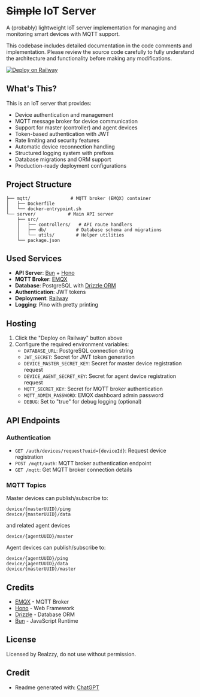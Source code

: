# ~~Simple~~ IoT Server

A (probably) lightweight IoT server implementation for managing and monitoring smart devices with MQTT support.

This codebase includes detailed documentation in the code comments and implementation. Please review the source code carefully to fully understand the architecture and functionality before making any modifications.

[![Deploy on Railway](https://railway.app/button.svg)](https://railway.com/template/3Jbbxj?referralCode=4iJO-9)

## What's This?

This is an IoT server that provides:
- Device authentication and management
- MQTT message broker for device communication  
- Support for master (controller) and agent devices
- Token-based authentication with JWT
- Rate limiting and security features
- Automatic device reconnection handling
- Structured logging system with prefixes
- Database migrations and ORM support
- Production-ready deployment configurations

## Project Structure

```
├── mqtt/               # MQTT broker (EMQX) container
│   ├── Dockerfile
│   └── docker-entrypoint.sh
└── server/            # Main API server
    ├── src/
    │   ├── controllers/   # API route handlers
    │   ├── db/           # Database schema and migrations 
    │   └── utils/        # Helper utilities
    └── package.json
```

## Used Services

- **API Server**: [Bun](https://bun.sh) + [Hono](https://hono.dev)
- **MQTT Broker**: [EMQX](https://www.emqx.io)
- **Database**: PostgreSQL with [Drizzle ORM](https://orm.drizzle.team)
- **Authentication**: JWT tokens
- **Deployment**: [Railway](https://railway.app)
- **Logging**: Pino with pretty printing

## Hosting

1. Click the "Deploy on Railway" button above
2. Configure the required environment variables:
   - `DATABASE_URL`: PostgreSQL connection string
   - `JWT_SECRET`: Secret for JWT token generation
   - `DEVICE_MASTER_SECRET_KEY`: Secret for master device registration request
   - `DEVICE_AGENT_SECRET_KEY`: Secret for agent device registration request
   - `MQTT_SECRET_KEY`: Secret for MQTT broker authentication
   - `MQTT_ADMIN_PASSWORD`: EMQX dashboard admin password
   - `DEBUG`: Set to "true" for debug logging (optional)

## API Endpoints

### Authentication
- `GET /auth/devices/request?uuid={deviceId}`: Request device registration
- `POST /mqtt/auth`: MQTT broker authentication endpoint
- `GET /mqtt`: Get MQTT broker connection details

### MQTT Topics

Master devices can publish/subscribe to:
```
device/{masterUUID}/ping
device/{masterUUID}/data
```
and related agent devices
```
device/{agentUUID}/master
```

Agent devices can publish/subscribe to:
```
device/{agentUUID}/ping
device/{agentUUID}/data
device/{masterUUID}/master
```

## Credits

- [EMQX](https://www.emqx.io) - MQTT Broker
- [Hono](https://hono.dev) - Web Framework  
- [Drizzle](https://orm.drizzle.team) - Database ORM
- [Bun](https://bun.sh) - JavaScript Runtime

## License

Licensed by Realzzy, do not use without permission.

## Credit

- Readme generated with: [ChatGPT](https://chatgpt.com)